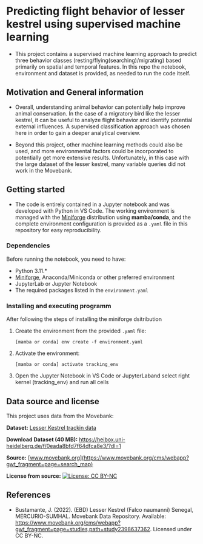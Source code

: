 # Predicting flight behavior of lesser kestrel using supervised machine learning

* This project contains a supervised machine learning approach to predict three behavior classes (resting/flying(searching)/migrating) based primarily on spatial and temporal features. In this repo the notebook, environment and dataset is provided, as needed to run the code itself.

## Motivation and General information

* Overall, understanding animal behavior can potentially help improve animal conservation. In the case of a migratory bird like the lesser kestrel, it can be useful to analyze flight behavior and identify potential external influences. A supervised classification approach was chosen here in order to gain a deeper analytical overview.

* Beyond this project, other machine learning methods could also be used, and more environmental factors could be incorporated to potentially get more extensive results. Unfortunately, in this case with the large dataset of the lesser kestrel, many variable queries did not work in the Movebank.

## Getting started

* The code is entirely contained in a Jupyter notebook and was developed with Python in VS Code. The working environment is managed with the [Miniforge](https://github.com/conda-forge/miniforge) distribution using **mamba/conda**, and the complete environment configuration is provided as a `.yaml` file in this repository for easy reproducibility.

### Dependencies

Before running the notebook, you need to have:
- Python 3.11.*
- [Miniforge](https://github.com/conda-forge/miniforge), Anaconda/Miniconda or other preferred environment
- JupyterLab or Jupyter Notebook
- The required packages listed in the `environment.yaml`

### Installing and executing programm

After following the steps of installing the miniforge dsitribution
1. Create the environment from the provided `.yaml` file:
    ```
    [mamba or conda] env create -f environment.yaml
    ```
2.  Activate the environment:
    ```
    [mamba or conda] activate tracking_env
    ```
3. Open the Jupyter Notebook in VS Code or JupyterLaband select right kernel (tracking_env) and run all cells

## Data source and license

This project uses data from the Movebank:

**Dataset:** [Lesser Kestrel trackin data](https://www.movebank.org/cms/webapp?gwt_fragment=page=studies,path=study2398637362)

**Download Dataset (40 MB):** https://heibox.uni-heidelberg.de/f/0eada8bfd7f64dfca8e3/?dl=1

**Source:** [www.movebank.org](https://www.movebank.org/cms/webapp?gwt_fragment=page=search_map)

**License from source:** [![License: CC BY-NC](https://img.shields.io/badge/License-CC%20BY--NC-lightgrey.svg)](https://creativecommons.org/licenses/by-nc/4.0/)


## References

* Bustamante, J. (2022). (EBD) Lesser Kestrel (Falco naumanni) Senegal, MERCURIO-SUMHAL. Movebank Data Repository. Available: https://www.movebank.org/cms/webapp?gwt_fragment=page=studies,path=study2398637362. Licensed under CC BY-NC.
